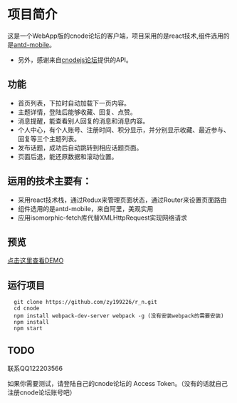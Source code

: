 # 项目简介
这是一个WebApp版的cnode论坛的客户端，项目采用的是react技术,组件选用的是[antd-mobile](https://mobile.ant.design/index-cn)。
- 另外，感谢来自[cnodejs论坛](https://cnodejs.org/)提供的API。

## 功能
- 首页列表，下拉时自动加载下一页内容。
- 主题详情，登陆后能够收藏、回复、点赞。
- 消息提醒，能查看别人回复的消息和消息内容。
- 个人中心，有个人账号、注册时间、积分显示，并分别显示收藏、最近参与、回复等三个主题列表。
- 发布话题，成功后自动跳转到相应话题页面。
- 页面后退，能还原数据和滚动位置。

## 运用的技术主要有：
- 采用react技术栈，通过Redux来管理页面状态，通过Router来设置页面路由
- 组件选用的是antd-mobile，来自阿里，美观实用
- 应用isomorphic-fetch库代替XMLHttpRequest实现网络请求

## 预览
[点击这里查看DEMO](https://zy199226.github.io/saber/#/)

## 运行项目
```
  git clone https://github.com/zy199226/r_n.git
  cd cnode
  npm install webpack-dev-server webpack -g (没有安装webpack的需要安装)
  npm install
  npm start
```

## TODO
联系QQ122203566

如果你需要测试，请登陆自己的cnode论坛的 Access Token。（没有的话就自己注册cnode论坛账号吧）
